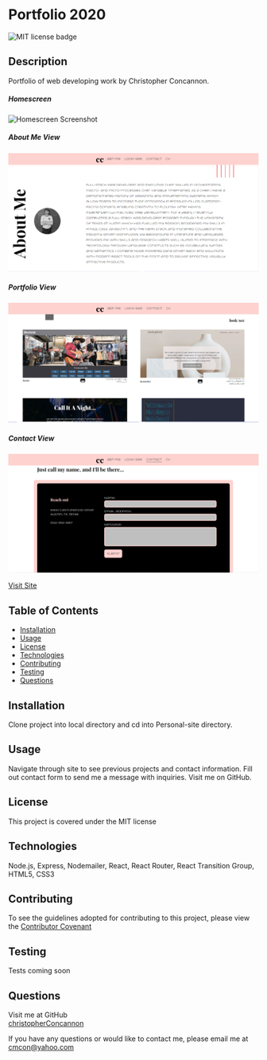 # Portfolio 2020

![MIT license badge](https://img.shields.io/badge/license-MIT-green)

## Description
Portfolio of web developing work by Christopher Concannon.

##### Homescreen
![Homescreen Screenshot](./assets/images/screenshot.png)
##### About Me View
![About Me Screenshot](./assets/images/screenshot1.png)
##### Portfolio View
![Portfolio View Screenshot](./assets/images/screenshot2.png)
##### Contact View
![Contact View Screenshot](./assets/images/screenshot3.png)


[Visit Site](https://christopherconcannon.github.io/)

## Table of Contents
  * [Installation](#installation)
  * [Usage](#usage)
  * [License](#license)
  * [Technologies](#technologies)
  * [Contributing](#contributing)
  * [Testing](#testing)
  * [Questions](#questions)
  
## Installation
Clone project into local directory and cd into Personal-site directory.

## Usage
Navigate through site to see previous projects and contact information.  Fill out contact form to send me a message with inquiries.  Visit me on GitHub.

## License 
This project is covered under the MIT license

## Technologies 
Node.js, Express, Nodemailer, React, React Router, React Transition Group, HTML5, CSS3

## Contributing
To see the guidelines adopted for contributing to this project, please view the [Contributor Covenant](https://www.contributor-covenant.org/version/2/0/code_of_conduct/code_of_conduct.txt)

## Testing
Tests coming soon

## Questions
Visit me at GitHub  
[christopherConcannon](https://github.com/christopherConcannon)
  
If you have any questions or would like to contact me, please email me at  
[cmcon@yahoo.com](mailto:cmcon@yahoo.com)
